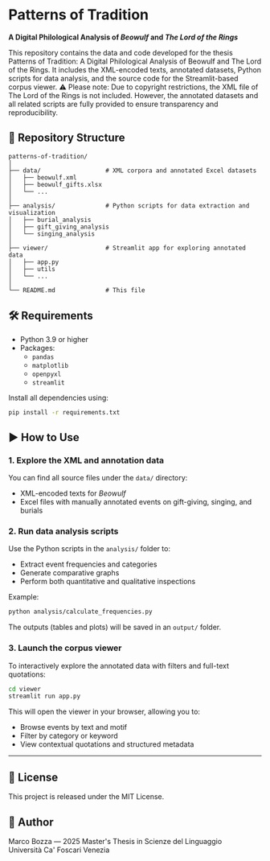 # Patterns of Tradition
**A Digital Philological Analysis of *Beowulf* and *The Lord of the Rings***

This repository contains the data and code developed for the thesis Patterns of Tradition: A Digital Philological Analysis of Beowulf and The Lord of the Rings. It includes the XML-encoded texts, annotated datasets, Python scripts for data analysis, and the source code for the Streamlit-based corpus viewer.
⚠️ Please note: Due to copyright restrictions, the XML file of The Lord of the Rings is not included. However, the annotated datasets and all related scripts are fully provided to ensure transparency and reproducibility.

## 📁 Repository Structure

```
patterns-of-tradition/
│
├── data/                  # XML corpora and annotated Excel datasets
│   ├── beowulf.xml
│   ├── beowulf_gifts.xlsx
│   └── ...
│
├── analysis/              # Python scripts for data extraction and visualization
│   ├── burial_analysis
│   ├── gift_giving_analysis
│   └── singing_analysis
│
├── viewer/                # Streamlit app for exploring annotated data
│   ├── app.py
│   ├── utils
│   └── ...
│
└── README.md              # This file
```

## 🛠️ Requirements

- Python 3.9 or higher
- Packages:
  - `pandas`
  - `matplotlib`
  - `openpyxl`
  - `streamlit`

Install all dependencies using:

```bash
pip install -r requirements.txt
```

## ▶️ How to Use

### 1. **Explore the XML and annotation data**
You can find all source files under the `data/` directory:
- XML-encoded texts for *Beowulf*
- Excel files with manually annotated events on gift-giving, singing, and burials

### 2. **Run data analysis scripts**
Use the Python scripts in the `analysis/` folder to:
- Extract event frequencies and categories
- Generate comparative graphs
- Perform both quantitative and qualitative inspections

Example:

```bash
python analysis/calculate_frequencies.py
```

The outputs (tables and plots) will be saved in an `output/` folder.

### 3. **Launch the corpus viewer**
To interactively explore the annotated data with filters and full-text quotations:

```bash
cd viewer
streamlit run app.py
```

This will open the viewer in your browser, allowing you to:
- Browse events by text and motif
- Filter by category or keyword
- View contextual quotations and structured metadata

---

## 📖 License
This project is released under the MIT License.

## 👤 Author
Marco Bozza — 2025 Master's Thesis in Scienze del Linguaggio  
Università Ca' Foscari Venezia
